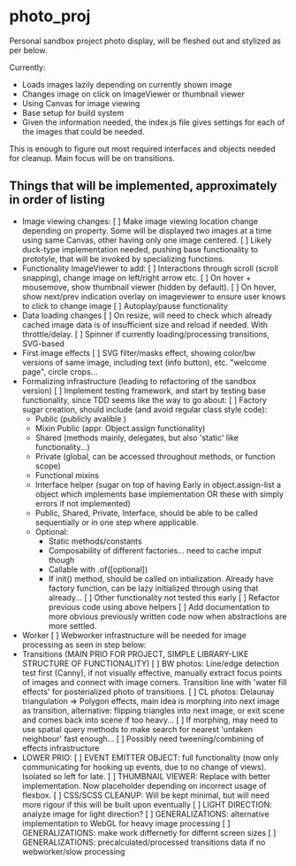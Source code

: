 # photo_proj

Personal sandbox project photo display, will be fleshed out and stylized as per below.

Currently:
- Loads images lazily depending on currently shown image
- Changes image on click on ImageViewer or thumbnail viewer
- Using Canvas for image viewing
- Base setup for build system
- Given the information needed, the index.js file gives settings for each of the images that could be needed.

This is enough to figure out most required interfaces and objects needed for cleanup. Main focus will be on transitions.

## Things that will be implemented, approximately in order of listing
- Image viewing changes:
[ ] Make image viewing location change depending on property. Some will be displayed two images at a time using same Canvas, other having only one image centered.
[ ] Likely duck-type implementation needed, pushing base functionality to prototyle, that will be invoked by specializing functions.
- Functionality ImageViewer to add:
[ ] Interactions through scroll (scroll snapping), change image on left/right arrow etc.
[ ] On hover + mousemove, show thumbnail viewer (hidden by default).
[ ] On hover, show next/prev indication overlay on imageviewer to ensure user knows to click to change image
[ ] Autoplay/pause functionality
- Data loading changes
[ ] On resize, will need to check which already cached image data is of insufficient size and reload if needed. With throttle/delay.
[ ] Spinner if currently loading/processing transitions, SVG-based
- First image effects
[ ] SVG filter/masks effect, showing color/bw versions of same image, including text (info button), etc. "welcome page", circle crops...
- Formalizing infrastructure (leading to refactoring of the sandbox version)
[ ] Implement testing framework, and start by testing base functionality, since TDD seems like the way to go about:
[ ] Factory sugar creation, should include (and avoid regular class style code):
	- Public (publicly avalible )
	- Mixin Public (appr. Object.assign functionality)
	- Shared (methods mainly, delegates, but also 'static' like functionality...)
	- Private (global, can be accessed throughout methods, or function scope)
	- Functional mixins
	- Interface helper (sugar on top of having Early in object.assign-list a object which implements base implementation OR these with simply errors if not implemented)
	- Public, Shared, Private, Interface, should be able to be called sequentially or in one step where applicable.
	- Optional:
		- Static methods/constants
		- Composability of different factories... need to cache imput though
		- Callable with .of([optional])
		- If init() method, should be called on intialization. Already have factory function, can be lazy initialized through using that already...
[ ] Other functionality not tested this early
[ ] Refactor previous code using above helpers
[ ] Add documentation to more obvious previously written code now when abstractions are more settled.
- Worker
[ ] Webworker infrastructure will be needed for image processing as seen in step below:
- Transitions (MAIN PRIO FOR PROJECT, SIMPLE LIBRARY-LIKE STRUCTURE OF FUNCTIONALITY)
[ ] BW photos: Line/edge detection test first (Canny), if not visually effective, manually extract focus points of images and connect with image corners. Transition line with 'water fill effects' for posterialized photo of transitions.
[ ] CL photos: Delaunay triangulation => Polygon effects, main idea is morphing into next image as transition, alternative: flipping triangles into next image, or exit scene and comes back into scene if too heavy...
[ ] If morphing, may need to use spatial query methods to make search for nearest 'untaken neighbour' fast enough...
[ ] Possibly need tweening/combining of effects infrastructure
- LOWER PRIO:
[ ] EVENT EMITTER OBJECT: full functionality (now only communicating for hooking up events, due to no change of views). Isolated so left for late.
[ ] THUMBNAIL VIEWER: Replace with better implementation. Now placeholder depending on incorrect usage of flexbox.
[ ] CSS/SCSS CLEANUP: Will be kept minimal, but will need more rigour if this will be built upon eventually
[ ] LIGHT DIRECTION: analyze image for light direction?
[ ] GENERALIZATIONS: alternative implementation to WebGL for heavy image processing
[ ] GENERALIZATIONS: make work differnetly for differnt screen sizes
[ ] GENERALIZATIONS: precalculated/processed transitions data if no webworker/slow processing

